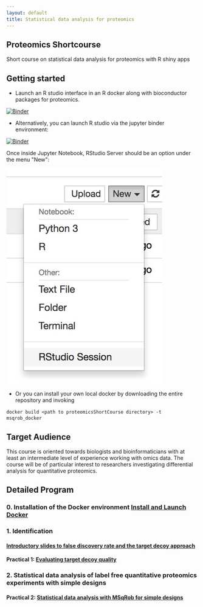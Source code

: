 ```yaml
---
layout: default
title: Statistical data analysis for proteomics
---
```


## Proteomics Shortcourse

Short course on statistical data analysis for proteomics with R shiny apps

## Getting started

- Launch an R studio interface in an R docker along with bioconductor packages for proteomics.

[![Binder](http://mybinder.org/badge.svg)](http://mybinder.org/v2/gh/statOmics/proteomicsShortCourse/master?urlpath=rstudio)

- Alternatively, you can launch R studio via the jupyter binder environment:

[![Binder](http://mybinder.org/badge.svg)](http://mybinder.org/v2/gh/statOmics/proteomicsShortCourse/master)

Once inside Jupyter Notebook, RStudio Server should be an option under the menu
"New":

![](./pages/figs/rstudio-session.jpg)

- Or you can install your own local docker by downloading the entire repository and invoking
```
docker build <path to proteomicsShortCourse directory> -t msqrob_docker
```

## Target Audience
This course is oriented towards biologists and bioinformaticians with at least an intermediate level of experience working with omics data. The course will be of particular interest to researchers investigating differential analysis for quantitative proteomics.

## Detailed Program

### 0. Installation of the Docker environment [Install and Launch Docker](pages/installLaunchDocker.md)

### 1. Identification
#### [Introductory slides to false discovery rate and the target decoy approach](assets/1_Identification_Evaluation_Target_Decoy_Approach.pdf)


#### Practical 1: [Evaluating target decoy quality](pages/Identification.md)

### 2. Statistical data analysis of label free quantitative proteomics experiments with simple designs

#### Practical 2: [Statistical data analysis with MSqRob for simple designs](pages/sdaMsqrobSimple.md)
